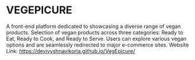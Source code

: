 # VEGEPICURE
A front-end platform dedicated to showcasing a diverse range of vegan products. Selection of vegan
products across three categories: Ready to Eat, Ready to Cook, and Ready to Serve. Users can explore various vegan options
and are seamlessly redirected to major e-commerce sites.
Website Link: https://devivyshnavikorla.github.io/VegEpicure/